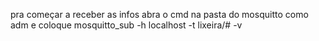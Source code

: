 pra começar a receber as infos abra o cmd na pasta do mosquitto como adm e coloque mosquitto_sub -h localhost -t lixeira/# -v

